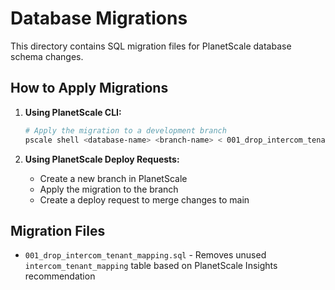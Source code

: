 # Database Migrations

This directory contains SQL migration files for PlanetScale database schema changes.

## How to Apply Migrations

1. **Using PlanetScale CLI:**
   ```bash
   # Apply the migration to a development branch
   pscale shell <database-name> <branch-name> < 001_drop_intercom_tenant_mapping.sql
   ```

2. **Using PlanetScale Deploy Requests:**
   - Create a new branch in PlanetScale
   - Apply the migration to the branch
   - Create a deploy request to merge changes to main

## Migration Files

- `001_drop_intercom_tenant_mapping.sql` - Removes unused `intercom_tenant_mapping` table based on PlanetScale Insights recommendation